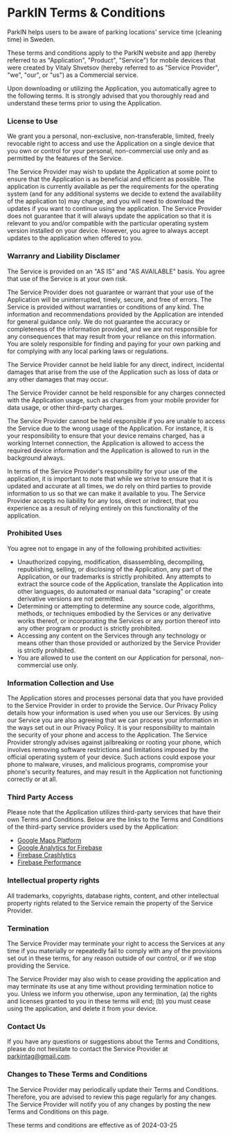 # ParkIN Terms & Conditions

ParkIN helps users to be aware of parking locations' service time (cleaning time) in Sweden.

These terms and conditions apply to the ParkIN website and app (hereby referred to as "Application", "Product", "Service") for mobile devices that were created by Vitaly Shvetsov (hereby referred to as "Service Provider", "we", "our", or "us") as a Commercial service.

Upon downloading or utilizing the Application, you automatically agree to the following terms. It is strongly advised that you thoroughly read and understand these terms prior to using the Application.

### License to Use

We grant you a personal, non-exclusive, non-transferable, limited, freely revocable right to access and use the Application on a single device that you own or control for your personal, non-commercial use only and as permitted by the features of the Service.

The Service Provider may wish to update the Application at some point to ensure that the Application is as beneficial and efficient as possible. The application is currently available as per the requirements for the operating system (and for any additional systems we decide to extend the availability of the application to) may change, and you will need to download the updates if you want to continue using the application. The Service Provider does not guarantee that it will always update the application so that it is relevant to you and/or compatible with the particular operating system version installed on your device. However, you agree to always accept updates to the application when offered to you. 

### Warranry and Liability Disclamer

The Service is provided on an "AS IS" and "AS AVAILABLE" basis. You agree that use of the Service is at your own risk.

The Service Provider does not guarantee or warrant that your use of the Application will be uninterrupted, timely, secure, and free of errors. The Service is provided without warranties or conditions of any kind. The information and recommendations provided by the Application are intended for general guidance only. We do not guarantee the accuracy or completeness of the information provided, and we are not responsible for any consequences that may result from your reliance on this information. You are solely responsible for finding and paying for your own parking and for complying with any local parking laws or regulations.

The Service Provider cannot be held liable for any direct, indirect, incidental damages that arise from the use of the Application such as loss of data or any other damages that may occur.

The Service Provider cannot be held responsible for any charges connected with the Application usage, such as charges from your mobile provider for data usage, or other third-party charges.

The Service Provider cannot be held responsible if you are unable to access the Service due to the wrong usage of the Application. For instance, it is your responsibility to ensure that your device remains charged, has a working Internet connection, the Application is allowed to access the required device information and the Application is allowed to run in the background always.

In terms of the Service Provider's responsibility for your use of the application, it is important to note that while we strive to ensure that it is updated and accurate at all times, we do rely on third parties to provide information to us so that we can make it available to you. The Service Provider accepts no liability for any loss, direct or indirect, that you experience as a result of relying entirely on this functionality of the application.

### Prohibited Uses

You agree not to engage in any of the following prohibited activities:

* Unauthorized copying, modification, disassembling, decompiling, republishing, selling, or disclosing of the Application, any part of the Application, or our trademarks is strictly prohibited. Any attempts to extract the source code of the Application, translate the Application into other languages, do automated or manual data "scraping" or create derivative versions are not permitted. 
* Determining or attempting to determine any source code, algorithms, methods, or techniques embodied by the Services or any derivative works thereof, or incorporating the Services or any portion thereof into any other program or product is strictly prohibited.
* Accessing any content on the Services through any technology or means other than those provided or authorized by the Service Provider is strictly prohibited.
* You are allowed to use the content on our Application for personal, non-commercial use only.

### Information Collection and Use

The Application stores and processes personal data that you have provided to the Service Provider in order to provide the Service. Our Privacy Policy details how your information is used when you use our Services. By using our Service you are also agreeing that we can process your information in the ways set out in our Privacy Policy. It is your responsibility to maintain the security of your phone and access to the Application. The Service Provider strongly advises against jailbreaking or rooting your phone, which involves removing software restrictions and limitations imposed by the official operating system of your device. Such actions could expose your phone to malware, viruses, and malicious programs, compromise your phone's security features, and may result in the Application not functioning correctly or at all.

### Third Party Access

Please note that the Application utilizes third-party services that have their own Terms and Conditions. Below are the links to the Terms and Conditions of the third-party service providers used by the Application:

*   [Google Maps Platform](https://cloud.google.com/maps-platform/terms/)
*   [Google Analytics for Firebase](https://www.google.com/analytics/terms/)
*   [Firebase Crashlytics](https://firebase.google.com/terms/crashlytics)
*   [Firebase Performance](https://developers.google.com/terms/)

### Intellectual property rights

All trademarks, copyrights, database rights, content, and other intellectual property rights related to the Service remain the property of the Service Provider.

### Termination

The Service Provider may terminate your right to access the Services at any time if you materially or repeatedly fail to comply with any of the provisions set out in these terms, for any reason outside of our control, or if we stop providing the Service. 

The Service Provider may also wish to cease providing the application and may terminate its use at any time without providing termination notice to you. Unless we inform you otherwise, upon any termination, (a) the rights and licenses granted to you in these terms will end; (b) you must cease using the application, and delete it from your device.

### Contact Us

If you have any questions or suggestions about the Terms and Conditions, please do not hesitate to contact the Service Provider at parkintag@gmail.com.

### Changes to These Terms and Conditions

The Service Provider may periodically update their Terms and Conditions. Therefore, you are advised to review this page regularly for any changes. The Service Provider will notify you of any changes by posting the new Terms and Conditions on this page.

These terms and conditions are effective as of 2024-03-25
